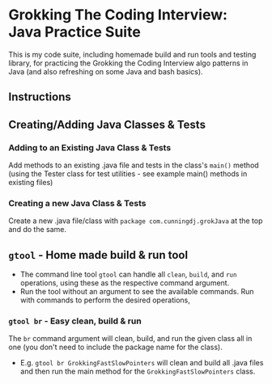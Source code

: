 # Grokking The Coding Interview: Java Practice Suite
This is my code suite, including homemade build and run tools and testing library, for practicing the Grokking the Coding Interview algo patterns in Java (and also refreshing on some Java and bash basics).

## Instructions
## Creating/Adding Java Classes & Tests
### Adding to an Existing Java Class & Tests
Add methods to an existing .java file and tests in the class's `main()` method (using the Tester class for test utilities - see example main() methods in existing files)

### Creating a new Java Class & Tests
Create a new .java file/class with `package com.cunningdj.grokJava` at the top and do the same.


## `gtool` - Home made build & run tool
* The command line tool `gtool` can handle all `clean`, `build`, and `run` operations, using these as the respective command argument.
* Run the tool without an argument to see the available commands.  Run with commands to perform the desired operations,

### `gtool br` - Easy clean, build & run
The `br` command argument will clean, build, and run the given class all in one (you don't need to include the package name for the class).
* E.g. `gtool br GrokkingFastSlowPointers` will clean and build all .java files and then run the main method for the `GrokkingFastSlowPointers` class.
